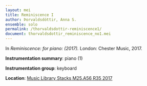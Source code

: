 ```yaml
---
layout: mei
title: Reminiscence I
author: Þorvaldsdóttir, Anna S. 
ensemble: solo
permalink: /thorvaldsdottir-reminiscence1/
document: thorvaldsdottir_reminiscence_no1.mei
---
```


In *Reminiscence: for piano: (2017).* London: Chester Music, 2017.

**Instrumentation summary**: piano (1)

**Instrumentation group**: keyboard

**Location**: <a href="https://tufts.primo.exlibrisgroup.com/permalink/01TUN_INST/1kc9gia/alma991018306187203851" target="_blank">Music Library Stacks M25.A56 R35 2017</a>
